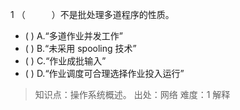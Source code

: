 1
（　　　）不是批处理多道程序的性质。
- ( ) A.“多道作业并发工作” 
- ( ) B.“未采用 spooling 技术” 
- ( ) C.“作业成批输入” 
- ( ) D.“作业调度可合理选择作业投入运行”

> 知识点：操作系统概述。
> 出处：网络
> 难度：1
> 解释
